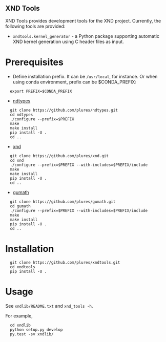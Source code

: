 XND Tools
---------

XND Tools provides development tools for the XND project. Currently, the following tools are provided:

- `xndtools.kernel_generator` - a Python package supporting automatic XND kernel generation using C header files as input.

# Prerequisites

- Define installation prefix. It can be `/usr/local`, for instance. Or
  when using conda environment, prefix can be $CONDA_PREFIX:
```
  export PREFIX=$CONDA_PREFIX
```
- [ndtypes](https://github.com/plures/ndtypes)
```
  git clone https://github.com/plures/ndtypes.git
  cd ndtypes
  ./configure --prefix=$PREFIX
  make
  make install
  pip install -U .
  cd ..
```
- [xnd](https://github.com/plures/xnd)

```
  git clone https://github.com/plures/xnd.git
  cd xnd
  ./configure --prefix=$PREFIX --with-includes=$PREFIX/include
  make
  make install
  pip install -U .
  cd ..
```

- [gumath](https://github.com/plures/gumath)

```
  git clone https://github.com/plures/gumath.git
  cd gumath
  ./configure --prefix=$PREFIX --with-includes=$PREFIX/include
  make
  make install
  pip install -U .
  cd ..
```

# Installation

```
  git clone https://github.com/plures/xndtools.git
  cd xndtools
  pip install -U .
```

# Usage

See `xndlib/README.txt` and `xnd_tools -h`.

For example,
```
  cd xndlib
  python setup.py develop
  py.test -sv xndlib/
```
  
